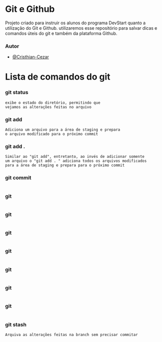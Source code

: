 
# Git e Github

Projeto criado para instruir os alunos do programa DevStart quanto a utilização do Git e Github. utilizaremos esse repositório para salvar dicas e comandos úteis do git e também da plataforma Github.


### Autor
- [@Cristhian-Cezar](https://www.github.com/Cristhian-Cezar)



#
# Lista de comandos do git 

### git status

```
exibe o estado do diretório, permitindo que 
vejamos as alterações feitas no arquivo
```


### git add

```
Adiciona um arquivo para a área de staging e prepara
o arquivo modificado para o próximo commit

```

### git add . 

```
Similar ao "git add", entretanto, ao invés de adicionar somente 
um arquivo o "git add . " adiciona todos os arquivos modificados
para a área de staging e prepara para o próximo commit
```

### git commit

```

```

### git 

```

```

### git 

```

```

### git 

```

```

### git 

```

```

### git 

```

```

### git 

```

```

### git 

```

```

### git stash

```
Arquiva as alterações feitas na branch sem precisar commitar

```